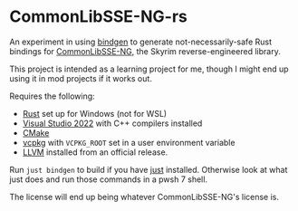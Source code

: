 # CommonLibSSE-NG-rs

An experiment in using [bindgen](https://lib.rs/crates/bindgen) to generate not-necessarily-safe Rust bindings for [CommonLibSSE-NG](https://github.com/CharmedBaryon/CommonLibSSE-NG), the Skyrim reverse-engineered library.

This project is intended as a learning project for me, though I might end up using it in mod projects if it works out.

Requires the following:

- [Rust](https://rustup.rs) set up for Windows (not for WSL)
- [Visual Studio 2022](https://visualstudio.microsoft.com) with C++ compilers installed
- [CMake](https://cmake.org)
- [vcpkg](https://github.com/microsoft/vcpkg) with `VCPKG_ROOT` set in a user environment variable
- [LLVM](https://github.com/llvm/llvm-project/releases) installed from an official release.

Run `just bindgen` to build if you have [just](https://just.systems) installed. Otherwise look at what just does and run those commands in a pwsh 7 shell.

The license will end up being whatever CommonLibSSE-NG's license is.
